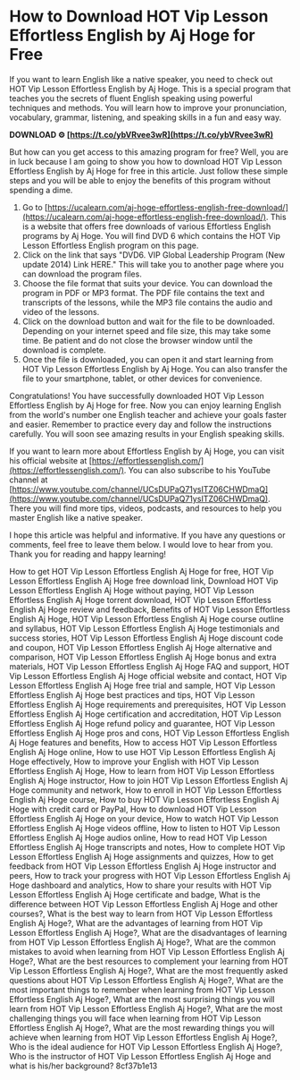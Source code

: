 # How to Download HOT Vip Lesson Effortless English by Aj Hoge for Free
 
If you want to learn English like a native speaker, you need to check out HOT Vip Lesson Effortless English by Aj Hoge. This is a special program that teaches you the secrets of fluent English speaking using powerful techniques and methods. You will learn how to improve your pronunciation, vocabulary, grammar, listening, and speaking skills in a fun and easy way.
 
**DOWNLOAD ⚙ [https://t.co/ybVRvee3wR](https://t.co/ybVRvee3wR)**


 
But how can you get access to this amazing program for free? Well, you are in luck because I am going to show you how to download HOT Vip Lesson Effortless English by Aj Hoge for free in this article. Just follow these simple steps and you will be able to enjoy the benefits of this program without spending a dime.
 
1. Go to [https://ucalearn.com/aj-hoge-effortless-english-free-download/](https://ucalearn.com/aj-hoge-effortless-english-free-download/). This is a website that offers free downloads of various Effortless English programs by Aj Hoge. You will find DVD 6 which contains the HOT Vip Lesson Effortless English program on this page.
2. Click on the link that says "DVD6. VIP Global Leadership Program (New update 2014) Link HERE." This will take you to another page where you can download the program files.
3. Choose the file format that suits your device. You can download the program in PDF or MP3 format. The PDF file contains the text and transcripts of the lessons, while the MP3 file contains the audio and video of the lessons.
4. Click on the download button and wait for the file to be downloaded. Depending on your internet speed and file size, this may take some time. Be patient and do not close the browser window until the download is complete.
5. Once the file is downloaded, you can open it and start learning from HOT Vip Lesson Effortless English by Aj Hoge. You can also transfer the file to your smartphone, tablet, or other devices for convenience.

Congratulations! You have successfully downloaded HOT Vip Lesson Effortless English by Aj Hoge for free. Now you can enjoy learning English from the world's number one English teacher and achieve your goals faster and easier. Remember to practice every day and follow the instructions carefully. You will soon see amazing results in your English speaking skills.
 
If you want to learn more about Effortless English by Aj Hoge, you can visit his official website at [https://effortlessenglish.com/](https://effortlessenglish.com/). You can also subscribe to his YouTube channel at [https://www.youtube.com/channel/UCsDUPaQ71ysITZ06CHWDmaQ](https://www.youtube.com/channel/UCsDUPaQ71ysITZ06CHWDmaQ). There you will find more tips, videos, podcasts, and resources to help you master English like a native speaker.
 
I hope this article was helpful and informative. If you have any questions or comments, feel free to leave them below. I would love to hear from you. Thank you for reading and happy learning!
 
How to get HOT Vip Lesson Effortless English Aj Hoge for free,  HOT Vip Lesson Effortless English Aj Hoge free download link,  Download HOT Vip Lesson Effortless English Aj Hoge without paying,  HOT Vip Lesson Effortless English Aj Hoge torrent download,  HOT Vip Lesson Effortless English Aj Hoge review and feedback,  Benefits of HOT Vip Lesson Effortless English Aj Hoge,  HOT Vip Lesson Effortless English Aj Hoge course outline and syllabus,  HOT Vip Lesson Effortless English Aj Hoge testimonials and success stories,  HOT Vip Lesson Effortless English Aj Hoge discount code and coupon,  HOT Vip Lesson Effortless English Aj Hoge alternative and comparison,  HOT Vip Lesson Effortless English Aj Hoge bonus and extra materials,  HOT Vip Lesson Effortless English Aj Hoge FAQ and support,  HOT Vip Lesson Effortless English Aj Hoge official website and contact,  HOT Vip Lesson Effortless English Aj Hoge free trial and sample,  HOT Vip Lesson Effortless English Aj Hoge best practices and tips,  HOT Vip Lesson Effortless English Aj Hoge requirements and prerequisites,  HOT Vip Lesson Effortless English Aj Hoge certification and accreditation,  HOT Vip Lesson Effortless English Aj Hoge refund policy and guarantee,  HOT Vip Lesson Effortless English Aj Hoge pros and cons,  HOT Vip Lesson Effortless English Aj Hoge features and benefits,  How to access HOT Vip Lesson Effortless English Aj Hoge online,  How to use HOT Vip Lesson Effortless English Aj Hoge effectively,  How to improve your English with HOT Vip Lesson Effortless English Aj Hoge,  How to learn from HOT Vip Lesson Effortless English Aj Hoge instructor,  How to join HOT Vip Lesson Effortless English Aj Hoge community and network,  How to enroll in HOT Vip Lesson Effortless English Aj Hoge course,  How to buy HOT Vip Lesson Effortless English Aj Hoge with credit card or PayPal,  How to download HOT Vip Lesson Effortless English Aj Hoge on your device,  How to watch HOT Vip Lesson Effortless English Aj Hoge videos offline,  How to listen to HOT Vip Lesson Effortless English Aj Hoge audios online,  How to read HOT Vip Lesson Effortless English Aj Hoge transcripts and notes,  How to complete HOT Vip Lesson Effortless English Aj Hoge assignments and quizzes,  How to get feedback from HOT Vip Lesson Effortless English Aj Hoge instructor and peers,  How to track your progress with HOT Vip Lesson Effortless English Aj Hoge dashboard and analytics,  How to share your results with HOT Vip Lesson Effortless English Aj Hoge certificate and badge,  What is the difference between HOT Vip Lesson Effortless English Aj Hoge and other courses?,  What is the best way to learn from HOT Vip Lesson Effortless English Aj Hoge?,  What are the advantages of learning from HOT Vip Lesson Effortless English Aj Hoge?,  What are the disadvantages of learning from HOT Vip Lesson Effortless English Aj Hoge?,  What are the common mistakes to avoid when learning from HOT Vip Lesson Effortless English Aj Hoge?,  What are the best resources to complement your learning from HOT Vip Lesson Effortless English Aj Hoge?,  What are the most frequently asked questions about HOT Vip Lesson Effortless English Aj Hoge?,  What are the most important things to remember when learning from HOT Vip Lesson Effortless English Aj Hoge?,  What are the most surprising things you will learn from HOT Vip Lesson Effortless English Aj Hoge?,  What are the most challenging things you will face when learning from HOT Vip Lesson Effortless English Aj Hoge?,  What are the most rewarding things you will achieve when learning from HOT Vip Lesson Effortless English Aj Hoge?,  Who is the ideal audience for HOT Vip Lesson Effortless English Aj Hoge?,  Who is the instructor of HOT Vip Lesson Effortless English Aj Hoge and what is his/her background?
 8cf37b1e13
 
